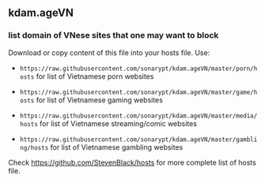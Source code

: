 ## kdam.ageVN
### list domain of VNese sites that one may want to block

Download or copy content of this file into your hosts file.
Use: 

- `https://raw.githubusercontent.com/sonarypt/kdam.ageVN/master/porn/hosts` for list of Vietnamese porn websites

- `https://raw.githubusercontent.com/sonarypt/kdam.ageVN/master/game/hosts` for list of Vietnamese gaming websites

- `https://raw.githubusercontent.com/sonarypt/kdam.ageVN/master/media/hosts` for list of Vietnamese streaming/comic websites

- `https://raw.githubusercontent.com/sonarypt/kdam.ageVN/master/gambling/hosts` for list of Vietnamese gambling websites

Check https://github.com/StevenBlack/hosts for more complete list of hosts file.
